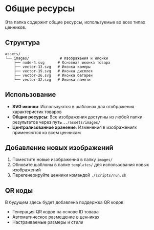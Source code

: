# Общие ресурсы

Эта папка содержит общие ресурсы, используемые во всех типах ценников.

## Структура

```
assets/
└── images/              # Изображения и иконки
    ├── node-4.svg      # Основная иконка товара
    ├── vector-13.svg   # Иконка камеры
    ├── vector-19.svg   # Иконка дисплея
    ├── vector-26.svg   # Иконка батареи
    └── vector-32.svg   # Иконка памяти
```

## Использование

- **SVG иконки**: Используются в шаблонах для отображения характеристик товаров
- **Общие ресурсы**: Все изображения доступны из любой папки результатов через путь `../assets/images/`
- **Централизованное хранение**: Изменения в изображениях применяются ко всем ценникам

## Добавление новых изображений

1. Поместите новые изображения в папку `images/`
2. Обновите шаблоны в папке `templates/` для использования новых изображений
3. Перегенерируйте ценники командой `./scripts/run.sh`

## QR коды

В будущем здесь будет добавлена поддержка QR кодов:
- Генерация QR кодов на основе ID товара
- Автоматическое размещение в ценниках
- Настраиваемые размеры и стили
